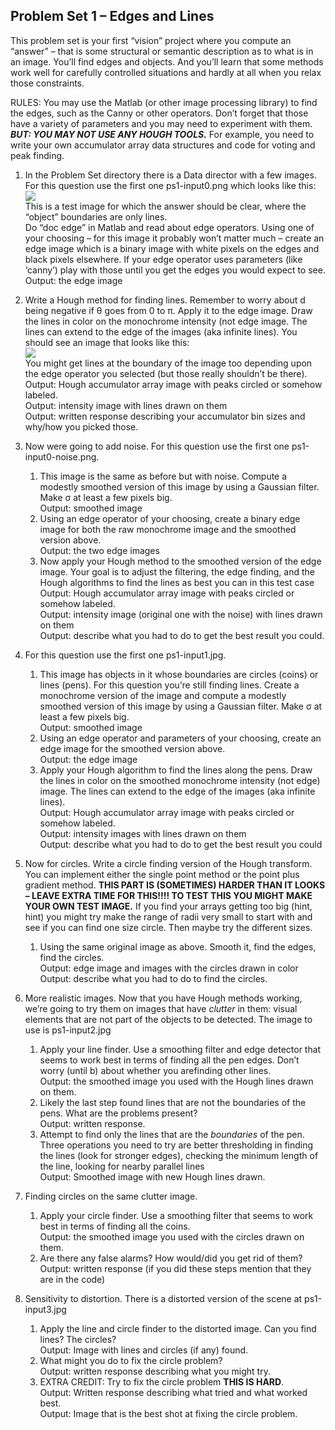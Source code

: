 ## Problem Set 1 – Edges and Lines

This problem set is your first “vision” project where you compute an “answer” – that is some structural or semantic description as to what is in an image. You’ll find edges and objects. And you’ll learn that some methods work well for carefully controlled situations and hardly at all when you relax those constraints.

RULES: You may use the Matlab (or other image processing library) to find the edges, such as the Canny
or other operators. Don’t forget that those have a variety of parameters and you may need to
experiment with them. **_BUT: YOU MAY NOT USE ANY HOUGH TOOLS._** For example, you need to write
your own accumulator array data structures and code for voting and peak finding.

1. In the Problem Set directory there is a Data director with a few images. For this question use the first one ps1-input0.png which looks like this:  
![](../../media/PS1/1.png)  
This is a test image for which the answer should be clear, where the “object” boundaries are only lines.  
Do “doc edge” in Matlab and read about edge operators. Using one of your choosing – for this image it probably won’t matter much – create an edge image which is a binary image with white pixels on the edges and black pixels elsewhere. If your edge operator uses parameters (like ‘canny’) play with those until you get the edges you would expect to see.  
Output: the edge image

2. Write a Hough method for finding lines. Remember to worry about d being negative if θ goes from 0 to π. Apply it to the edge image. Draw the lines in color on the monochrome intensity (not edge image. The lines can extend to the edge of the images (aka infinite lines). You should see an image that looks like this:  
![](../../media/PS1/2.png)  
You might get lines at the boundary of the image too depending upon the edge operator you selected (but those really shouldn’t be there).  
Output: Hough accumulator array image with peaks circled or somehow labeled.  
Output: intensity image with lines drawn on them  
Output: written response describing your accumulator bin sizes and why/how you picked those.  

3. Now were going to add noise. For this question use the first one ps1-input0-noise.png.
    1. This image is the same as before but with noise. Compute a modestly smoothed version of this image by using a Gaussian filter. Make σ at least a few pixels big.  
    Output: smoothed image  
    2. Using an edge operator of your choosing, create a binary edge image for both the raw monochrome image and the smoothed version above.  
    Output: the two edge images  
    3. Now apply your Hough method to the smoothed version of the edge image. Your goal is to adjust the filtering, the edge finding, and the Hough algorithms to find the lines as best you can in this test case  
    Output: Hough accumulator array image with peaks circled or somehow labeled.  
    Output: intensity image (original one with the noise) with lines drawn on them  
    Output: describe what you had to do to get the best result you could.  

4. For this question use the first one ps1-input1.jpg.  
    1. This image has objects in it whose boundaries are circles (coins) or lines (pens). For this question you’re still finding lines. Create a monochrome version of the image and compute a modestly smoothed version of this image by using a Gaussian filter. Make σ at least a few pixels big.  
    Output: smoothed image  
    2. Using an edge operator and parameters of your choosing, create an edge image for the smoothed version above.  
    Output: the edge image  
    3. Apply your Hough algorithm to find the lines along the pens. Draw the lines in color on the smoothed monochrome intensity (not edge) image. The lines can extend to the edge of the images (aka infinite lines).  
    Output: Hough accumulator array image with peaks circled or somehow labeled.  
    Output: intensity images with lines drawn on them  
    Output: describe what you had to do to get the best result you could  

5. Now for circles. Write a circle finding version of the Hough transform. You can implement either the single point method or the point plus gradient method. **THIS PART IS (SOMETIMES) HARDER THAN IT LOOKS – LEAVE EXTRA TIME FOR THIS!!!! TO TEST THIS YOU MIGHT MAKE YOUR OWN TEST IMAGE.** If you find your arrays getting too big (hint, hint) you might try make the range of radii very small to start with and see if you can find one size circle. Then maybe try the different sizes.  
    1. Using the same original image as above. Smooth it, find the edges, find the circles.  
    Output: edge image and images with the circles drawn in color  
    Output: describe what you had to do to find the circles.  

6. More realistic images. Now that you have Hough methods working, we’re going to try them on images that have _clutter_ in them: visual elements that are not part of the objects to be detected. The image to use is ps1-input2.jpg  
    1. Apply your line finder. Use a smoothing filter and edge detector that seems to work best in terms of finding all the pen edges. Don’t worry (until b) about whether you arefinding other lines.  
    Output: the smoothed image you used with the Hough lines drawn on them.  
    2. Likely the last step found lines that are not the boundaries of the pens. What are the problems present?  
    Output: written response.  
    3. Attempt to find only the lines that are the *boundaries* of the pen. Three operations you need to try are better thresholding in finding the lines (look for stronger edges), checking the minimum length of the line, looking for nearby parallel lines  
    Output: Smoothed image with new Hough lines drawn.  

7. Finding circles on the same clutter image.  
    1. Apply your circle finder. Use a smoothing filter that seems to work best in terms of finding all the coins.  
    Output: the smoothed image you used with the circles drawn on them.  
    2. Are there any false alarms? How would/did you get rid of them?  
    Output: written response (if you did these steps mention that they are in the code)  

8. Sensitivity to distortion. There is a distorted version of the scene at ps1-input3.jpg  
    1. Apply the line and circle finder to the distorted image. Can you find lines? The circles?  
    Output: Image with lines and circles (if any) found.  
    2. What might you do to fix the circle problem?  
    Output: written response describing what you might try.  
    3. EXTRA CREDIT: Try to fix the circle problem **THIS IS HARD**.  
    Output: Written response describing what tried and what worked best.  
    Output: Image that is the best shot at fixing the circle problem.  


